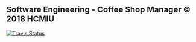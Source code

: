 Software Engineering - Coffee Shop Manager © 2018 HCMIU
--------
[![Travis Status](https://travis-ci.org/hcmiuiot/SE_CoffeeManager.svg?branch=master)](https://travis-ci.org/hcmiuiot/SE_CoffeeManager)
